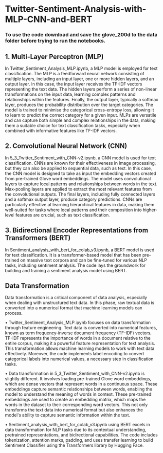 # Twitter-Sentiment-Analysis-with-MLP-CNN-and-BERT

### To use the code download and save the glove_200d to the data folder before trying to run the notebooks.

## 1.	Multi-Layer Perceptron (MLP) 

In Twitter_Sentiment_Analysis_MLP.ipynb, a MLP model is employed for text classification. The MLP is a feedforward neural network consisting of multiple layers, including an input layer, one or more hidden layers, and an output layer. In this case, the input layer receives the TF-IDF vectors representing the text data. The hidden layers perform a series of non-linear transformations on the input data, learning complex patterns and relationships within the features. Finally, the output layer, typically a softmax layer, produces the probability distribution over the target categories. The model is trained to minimise the categorical cross-entropy loss, allowing it to learn to predict the correct category for a given input. MLPs are versatile and can capture both simple and complex relationships in the data, making them a suitable choice for text classification tasks, especially when combined with informative features like TF-IDF vectors.

## 2.	Convolutional Neural Network (CNN)

In 5_3_Twitter_Sentiment_with_CNN-v2.ipynb, a CNN model is used for text classification. CNNs are known for their effectiveness in image processing, but they can also be applied to sequential data, such as text. In this case, the CNN model is designed to take as input the embedding vectors created from pre-trained Glove word embeddings. The model uses convolutional layers to capture local patterns and relationships between words in the text. Max-pooling layers are applied to extract the most relevant features from the convolutional outputs. The final layers, including fully connected layers and a softmax output layer, produce category predictions. CNNs are particularly effective at learning hierarchical features in data, making them well-suited for tasks where local patterns and their composition into higher-level features are crucial, such as text classification.

## 3.	Bidirectional Encoder Representations from Transformers (BERT)

In Sentiment_analysis_with_bert_for_colab_v3.ipynb, a BERT model is used for text classification. It is a transformer-based model that has been pre-trained on massive text corpora and can be fine-tuned for various NLP tasks, including sentiment analysis. The code lays the groundwork for building and training a sentiment analysis model using BERT.

 
## Data Transformation

Data transformation is a critical component of data analysis, especially when dealing with unstructured text data. In this phase, raw textual data is converted into a numerical format that machine learning models can process.

•	Twitter_Sentiment_Analysis_MLP.ipynb focuses on data transformation through feature engineering. Text data is converted into numerical features, known as term frequency-inverse document frequency (TF-IDF) vectors. TF-IDF represents the importance of words in a document relative to the entire corpus, making it a powerful feature representation for text analysis. This transformation allows machine learning models to work with text data effectively. Moreover, the code implements label encoding to convert categorical labels into numerical values, a necessary step in classification tasks.

•	Data transformation in 5_3_Twitter_Sentiment_with_CNN-v2.ipynb is slightly different. It involves loading pre-trained Glove word embeddings, which are dense vectors that represent words in a continuous space. These embeddings capture semantic relationships between words, enabling the model to understand the meaning of words in context. These pre-trained embeddings are used to create an embedding matrix, which maps the words in the dataset to their corresponding word vectors. This not only transforms the text data into numerical format but also enhances the model's ability to capture semantic information within the text.

•	Sentiment_analysis_with_bert_for_colab_v3.ipynb using BERT excels in data transformation for NLP tasks due to its contextual understanding, pretrained representations, and bidirectional capabilities. The code includes tokenization, attention marks, padding, and uses transfer learning to build Sentiment Classifier using the Transformers library by Hugging Face.

